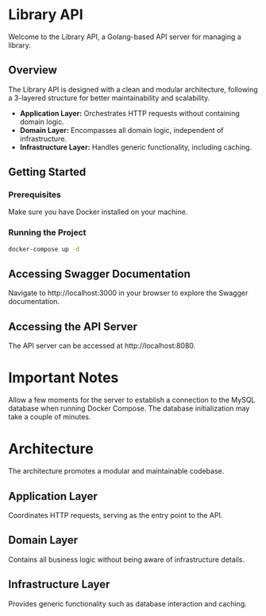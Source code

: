 # Library API

Welcome to the Library API, a Golang-based API server for managing a library.

## Overview

The Library API is designed with a clean and modular architecture, following a 3-layered structure for better maintainability and scalability.


- **Application Layer:** Orchestrates HTTP requests without containing domain logic.
- **Domain Layer:** Encompasses all domain logic, independent of infrastructure.
- **Infrastructure Layer:** Handles generic functionality, including caching.

## Getting Started

### Prerequisites

Make sure you have Docker installed on your machine.

### Running the Project

```bash
docker-compose up -d
```
## Accessing Swagger Documentation
Navigate to http://localhost:3000 in your browser to explore the Swagger documentation.

## Accessing the API Server
The API server can be accessed at http://localhost:8080.

# Important Notes
Allow a few moments for the server to establish a connection to the MySQL database when running Docker Compose.
The database initialization may take a couple of minutes.

# Architecture
The architecture promotes a modular and maintainable codebase.

## Application Layer
Coordinates HTTP requests, serving as the entry point to the API.

## Domain Layer
Contains all business logic without being aware of infrastructure details.

## Infrastructure Layer
Provides generic functionality such as database interaction and caching.

